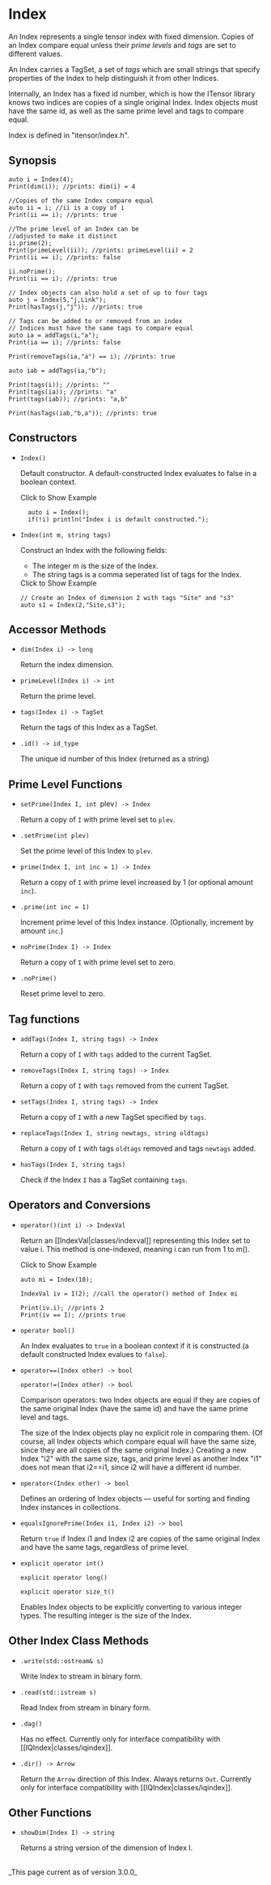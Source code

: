 # Index #

An Index represents a single tensor index with fixed dimension. 
Copies of an Index compare equal unless
their _prime levels_ and _tags_ are set to different values.

An Index carries a TagSet, a set of _tags_ which are small strings that specify properties of the Index to help distinguish it from other Indices.

Internally, an Index has a fixed id number, which is how the ITensor library knows two indices are copies of a single original Index. Index objects must have the same id, as well as the same prime level and tags to compare equal.

Index is defined in "itensor/index.h".

## Synopsis ##

    auto i = Index(4);
    Print(dim(i)); //prints: dim(i) = 4

    //Copies of the same Index compare equal
    auto ii = i; //ii is a copy of i
    Print(ii == i); //prints: true

    //The prime level of an Index can be
    //adjusted to make it distinct
    ii.prime(2);
    Print(primeLevel(ii)); //prints: primeLevel(ii) = 2
    Print(ii == i); //prints: false

    ii.noPrime();
    Print(ii == i); //prints: true

    // Index objects can also hold a set of up to four tags
    auto j = Index(5,"j,Link");
    Print(hasTags(j,"j")); //prints: true

    // Tags can be added to or removed from an index
    // Indices must have the same tags to compare equal
    auto ia = addTags(i,"a");
    Print(ia == i); //prints: false

    Print(removeTags(ia,"a") == i); //prints: true

    auto iab = addTags(ia,"b");

    Print(tags(i)); //prints: ""
    Print(tags(ia)); //prints: "a"
    Print(tags(iab)); //prints: "a,b"

    Print(hasTags(iab,"b,a")); //prints: true

## Constructors ##

* `Index()`

  Default constructor. A default-constructed Index evaluates to false in a boolean context.

  <div class="example_clicker">Click to Show Example</div>

        auto i = Index();
        if(!i) println("Index i is default constructed.");

* `Index(int m, string tags)` 

   Construct an Index with the following fields:
   - The integer m is the size of the Index. 
   - The string tags is a comma seperated list of tags for the Index.

  <div class="example_clicker">Click to Show Example</div>

      // Create an Index of dimension 2 with tags "Site" and "s3"
      auto s1 = Index(2,"Site,s3");


## Accessor Methods ##

* `dim(Index i) -> long` 

  Return the index dimension.

* `primeLevel(Index i) -> int` 

  Return the prime level.

* `tags(Index i) -> TagSet`

  Return the tags of this Index as a TagSet.

* `.id() -> id_type`

  The unique id number of this Index (returned as a string)

## Prime Level Functions

* `setPrime(Index I, int `plev`) -> Index`

   Return a copy of `I` with prime level set to `plev`.

* `.setPrime(int plev)`

  Set the prime level of this Index to `plev`.

* `prime(Index I, int inc = 1) -> Index`

   Return a copy of `I` with prime level increased by 1 (or optional amount `inc`).

* `.prime(int inc = 1)`

  Increment prime level of this Index instance. (Optionally, increment by amount `inc`.)

* `noPrime(Index I) -> Index`

   Return a copy of `I` with prime level set to zero.

* `.noPrime()`

  Reset prime level to zero.

## Tag functions

* `addTags(Index I, string tags) -> Index`

   Return a copy of `I` with `tags` added to the current TagSet.

* `removeTags(Index I, string tags) -> Index`

   Return a copy of `I` with `tags` removed from the current TagSet.

* `setTags(Index I, string tags) -> Index`

   Return a copy of `I` with a new TagSet specified by `tags`.

* `replaceTags(Index I, string newtags, string oldtags)`

   Return a copy of `I` with tags `oldtags` removed and tags `newtags` added.

* `hasTags(Index I, string tags)`

   Check if the Index `I` has a TagSet containing `tags`.

## Operators and Conversions

* `operator()(int i) -> IndexVal`  

  Return an [[IndexVal|classes/indexval]] representing this Index set to value i.
  This method is one-indexed, meaning i can run from 1 to m().

  <div class="example_clicker">Click to Show Example</div>

      auto mi = Index(10);

      IndexVal iv = I(2); //call the operator() method of Index mi

      Print(iv.i); //prints 2
      Print(iv == I); //prints true

* `operator bool()`

  An Index evaluates to `true` in a boolean context if it is 
  constructed (a default constructed Index evalues to `false`).

* `operator==(Index other) -> bool`  

  `operator!=(Index other) -> bool`  

  Comparison operators: two Index objects are equal if they are copies of the 
  same original Index (have the same id) and have the same prime level and tags.

  The size of the Index objects play no explicit role in comparing them. (Of course,
  all Index objects which compare equal will have the same size, since they 
  are all copies of the same original Index.) Creating a new Index "i2" with the same size, tags,
  and prime level as another Index "i1" does not mean that i2==i1, since i2 will have a different 
  id number.

* `operator<(Index other) -> bool`  

  Defines an ordering of Index objects &mdash; useful for sorting and finding Index instances in collections.
 
* `equalsIgnorePrime(Index i1, Index i2) -> bool`

  Return `true` if Index i1 and Index i2 are copies of the same original Index and have the same tags,
  regardless of prime level.

* `explicit operator int()`

  `explicit operator long()`

  `explicit operator size_t()`

  Enables Index objects to be explicitly converting to various integer types.
  The resulting integer is the size of the Index.


## Other Index Class Methods ##

* `.write(std::ostream& s)`  

  Write Index to stream in binary form.

* `.read(std::istream s)`  

  Read Index from stream in binary form.

* `.dag()`  

  Has no effect. Currently only for interface compatibility with [[IQIndex|classes/iqindex]].

* `.dir() -> Arrow` 

  Return the `Arrow` direction of this Index. Always returns `Out`. 
  Currently only for interface compatibility with [[IQIndex|classes/iqindex]].

## Other Functions

* `showDim(Index I) -> string`

   Returns a string version of the dimension of Index I.

<br/>
_This page current as of version 3.0.0_
